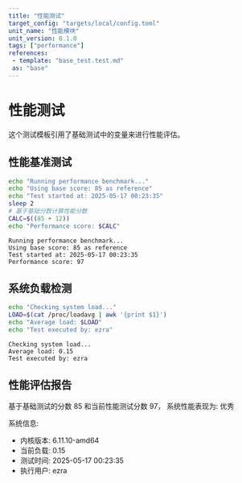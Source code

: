 ```yaml
---
title: "性能测试"
target_config: "targets/local/config.toml"
unit_name: "性能模块"
unit_version: 0.1.0
tags: ["performance"]
references:
 - template: "base_test.test.md"
 as: "base"
---
```


# 性能测试

这个测试模板引用了基础测试中的变量来进行性能评估。

## 性能基准测试

```bash
echo "Running performance benchmark..."
echo "Using base score: 85 as reference"
echo "Test started at: 2025-05-17 00:23:35"
sleep 2
# 基于基础分数计算性能分数
CALC=$((85 + 12))
echo "Performance score: $CALC"
```

```output {ref="run-benchmark"}
Running performance benchmark...
Using base score: 85 as reference
Test started at: 2025-05-17 00:23:35
Performance score: 97
```

## 系统负载检测

```bash
echo "Checking system load..."
LOAD=$(cat /proc/loadavg | awk '{print $1}')
echo "Average load: $LOAD"
echo "Test executed by: ezra"
```

```output {ref="check-load"}
Checking system load...
Average load: 0.15
Test executed by: ezra
```

## 性能评估报告

基于基础测试的分数 85 和当前性能测试分数 97，
系统性能表现为: 优秀

系统信息:
- 内核版本: 6.11.10-amd64
- 当前负载: 0.15
- 测试时间: 2025-05-17 00:23:35
- 执行用户: ezra
